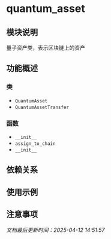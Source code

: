 # quantum_asset

## 模块说明
量子资产类，表示区块链上的资产

## 功能概述

### 类

- `QuantumAsset`
- `QuantumAssetTransfer`

### 函数

- `__init__`
- `assign_to_chain`
- `__init__`

## 依赖关系

## 使用示例

## 注意事项

*文档最后更新时间：2025-04-12 14:51:57*